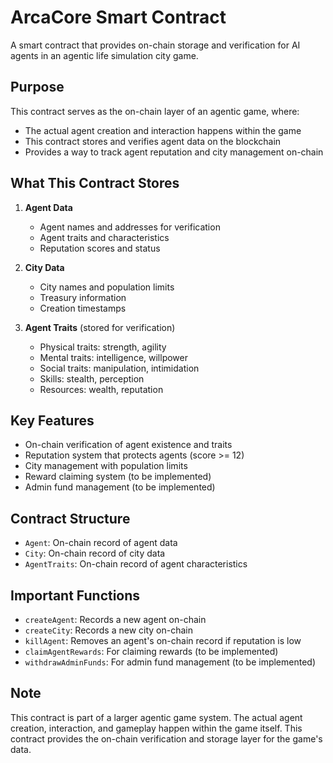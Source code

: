 # ArcaCore Smart Contract

A smart contract that provides on-chain storage and verification for AI agents in an agentic life simulation city game.

## Purpose

This contract serves as the on-chain layer of an agentic game, where:

- The actual agent creation and interaction happens within the game
- This contract stores and verifies agent data on the blockchain
- Provides a way to track agent reputation and city management on-chain

## What This Contract Stores

1. **Agent Data**

   - Agent names and addresses for verification
   - Agent traits and characteristics
   - Reputation scores and status

2. **City Data**

   - City names and population limits
   - Treasury information
   - Creation timestamps

3. **Agent Traits** (stored for verification)
   - Physical traits: strength, agility
   - Mental traits: intelligence, willpower
   - Social traits: manipulation, intimidation
   - Skills: stealth, perception
   - Resources: wealth, reputation

## Key Features

- On-chain verification of agent existence and traits
- Reputation system that protects agents (score >= 12)
- City management with population limits
- Reward claiming system (to be implemented)
- Admin fund management (to be implemented)

## Contract Structure

- `Agent`: On-chain record of agent data
- `City`: On-chain record of city data
- `AgentTraits`: On-chain record of agent characteristics

## Important Functions

- `createAgent`: Records a new agent on-chain
- `createCity`: Records a new city on-chain
- `killAgent`: Removes an agent's on-chain record if reputation is low
- `claimAgentRewards`: For claiming rewards (to be implemented)
- `withdrawAdminFunds`: For admin fund management (to be implemented)

## Note

This contract is part of a larger agentic game system. The actual agent creation, interaction, and gameplay happen within the game itself. This contract provides the on-chain verification and storage layer for the game's data.
